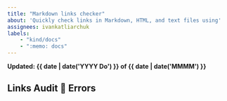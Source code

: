 ```yaml
---
title: "Markdown links checker"
about: 'Quickly check links in Markdown, HTML, and text files using'
assignees: ivankatliarchuk
labels:
    - "kind/docs"
    - ":memo: docs"
---
```


**Updated: {{ date | date('YYYY Do') }} of {{ date | date('MMMM') }}**

## Links Audit 🚫 Errors
